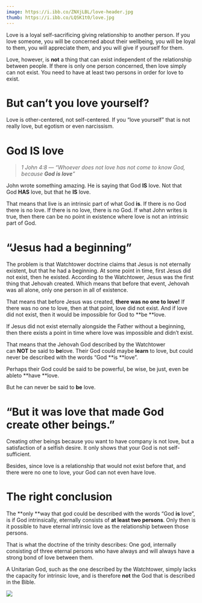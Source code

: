 ```yaml
---
image: https://i.ibb.co/ZNXjLBL/love-header.jpg
thumb: https://i.ibb.co/LQSK1t0/love.jpg
---
```

Love is a loyal self-sacrificing giving relationship to another person. If you love someone, you will be concerned about their wellbeing, you will be loyal to them, you will appreciate them, and you will give if yourself for them.

Love, however, is **not** a thing that can exist independent of the relationship between people. If there is only one person concerned, then love simply can not exist. You need to have at least two persons in order for love to exist.

# But can’t you love yourself?

Love is other-centered, not self-centered. If you “love yourself” that is not really love, but egotism or even narcissism.

# God IS love

> _1 John 4:8 — “Whoever does not love has not come to know God, because **God is love**”_

John wrote something amazing. He is saying that God **IS** love. Not that God **HAS** love, but that he **IS** love.

That means that live is an intrinsic part of what God **is**. If there is no God there is no love. If there is no love, there is no God. If what John writes is true, then there can be no point in existence where love is not an intrinsic part of God.

# “Jesus had a beginning”

The problem is that Watchtower doctrine claims that Jesus is not eternally existent, but that he had a beginning. At some point in time, first Jesus did not exist, then he existed. According to the Watchtower, Jesus was the first thing that Jehovah created. Which means that before that event, Jehovah was all alone, only one person in all of existence.

That means that before Jesus was created, **there was no one to love!** If there was no one to love, then at that point, love did not exist. And if love did not exist, then it would be impossible for God to **be **love.

If Jesus did not exist eternally alongside the Father without a beginning, then there exists a point in time where love was impossible and didn’t exist.

That means that the Jehovah God described by the Watchtower can **NOT** be said to **be**love. Their God could maybe **learn** to love, but could never be described with the words “God **is **love”.

Perhaps their God could be said to be powerful, be wise, be just, even be ableto **have **love.

But he can never be said to **be** love.

# “But it was love that made God create other beings.”

Creating other beings because you want to have company is not love, but a satisfaction of a selfish desire. It only shows that your God is not self-sufficient.

Besides, since love is a relationship that would not exist before that, and there were no one to love, your God can not even have love.

# The right conclusion

The **only **way that god could be described with the words “God **is** love”, is if God intrinsically, eternally consists of **at least two persons**. Only then is it possible to have eternal intrinsic love as the relationship between those persons.

That is what the doctrine of the trinity describes: One god, internally consisting of three eternal persons who have always and will always have a strong bond of love between them.

A Unitarian God, such as the one described by the Watchtower, simply lacks the capacity for intrinsic love, and is therefore **not** the God that is described in the Bible.

![](https://thyreon.com/wp-content/uploads/2022/01/0F609782-7FEF-4F8B-AED7-4EE85C4620C7-300x200.jpeg)

